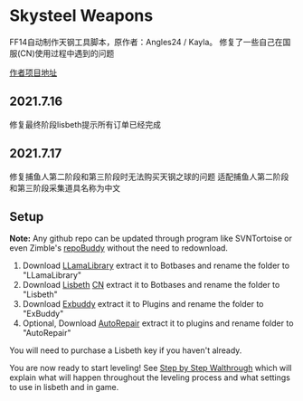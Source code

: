 # Skysteel Weapons
FF14自动制作天钢工具脚本，原作者：Angles24 / Kayla。
修复了一些自己在国服(CN)使用过程中遇到的问题

[作者项目地址](https://github.com/Angles24/DoH-DoL-Profiles/tree/master/Skysteel%20Weapons)

## 2021.7.16
修复最终阶段lisbeth提示所有订单已经完成

## 2021.7.17
修复捕鱼人第二阶段和第三阶段时无法购买天钢之球的问题
适配捕鱼人第二阶段和第三阶段采集道具名称为中文


## Setup
**Note:** Any github repo can be updated through program like SVNTortoise or even Zimble's [repoBuddy](https://github.com/Zimgineering/repoBuddy) without the need to redownload.

1. Download [LLamaLibrary](https://github.com/nt153133/LlamaLibrary) extract it to Botbases and rename the folder to "LLamaLibrary"
2. Download [Lisbeth](https://lisbeth.io/downloads/v52/Lisbeth.zip) [CN](https://lisbeth.io/downloads/v51/Lisbeth.zip) extract it to Botbases and rename the folder to "Lisbeth"
3. Download [Exbuddy](https://github.com/Entrax643/ExBuddy) extract it to Plugins and rename the folder to "ExBuddy"
4. Optional, Download [AutoRepair](https://github.com/nt153133/AutoRepair) extract it to plugins and rename folder to "AutoRepair"

You will need to purchase a Lisbeth key if you haven't already.

You are now ready to start leveling! See [Step by Step Walthrough](https://github.com/Angles24/DoH80-DoL80/wiki/Step-by-Step-Walkthrough) which will explain what will happen throughout the leveling process and what settings to use in lisbeth and in game.